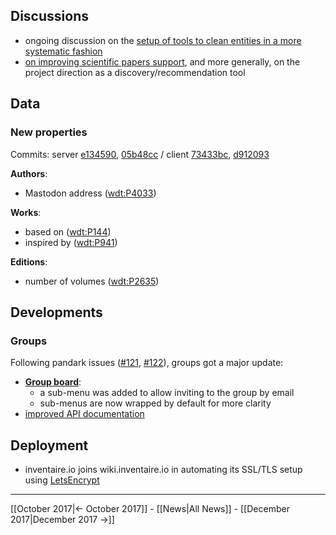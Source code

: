 <!-- LANG:EN, title="November 2017"-->

## Discussions
* ongoing discussion on the [setup of tools to clean entities in a more systematic fashion](https://github.com/inventaire/inventaire/issues/129)
* [on improving scientific papers support](https://twitter.com/andrawaag/status/936027866101420032), and more generally, on the project direction as a discovery/recommendation tool

## Data
### New properties
Commits: server [e134590](http://github.com/inventaire/inventaire/commit/e134590), [05b48cc](http://github.com/inventaire/inventaire/commit/05b48cc) / client [73433bc](http://github.com/inventaire/inventaire-client/commit/73433bc), [d912093](http://github.com/inventaire/inventaire-client/commit/d912093)

**Authors**:
- Mastodon address ([wdt:P4033](https://www.wikidata.org/wiki/Property:P4033))

**Works**:
- based on ([wdt:P144](https://www.wikidata.org/wiki/Property:P144))
- inspired by ([wdt:P941](https://www.wikidata.org/wiki/Property:P941))

**Editions**:
- number of volumes ([wdt:P2635](https://www.wikidata.org/wiki/Property:P2635))

## Developments
### Groups
Following pandark issues ([#121](https://github.com/inventaire/inventaire/issues/121), [#122](https://github.com/inventaire/inventaire/issues/122)), groups got a major update:
- [**Group board**](https://inventaire.io/network/groups/settings): 
  - a sub-menu was added to allow inviting to the group by email
  - sub-menus are now wrapped by default for more clarity
- [improved API documentation](https://api.inventaire.io/#/Groups)

## Deployment
 * inventaire.io joins wiki.inventaire.io in automating its SSL/TLS setup using [LetsEncrypt](https://letsencrypt.org)
 
<hr>

[[October 2017|← October 2017]] - [[News|All News]] - [[December 2017|December 2017 →]]